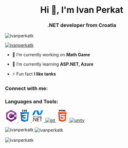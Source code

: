 <h1 align="center">Hi 👋, I'm Ivan Perkat</h1>
<h3 align="center">.NET developer from Croatia</h3>

<p align="left"> <img src="https://komarev.com/ghpvc/?username=ivanperkatk&label=Profile%20views&color=0e75b6&style=flat" alt="ivanperkatk" /> </p>

<p align="left"> <a href="https://github.com/ryo-ma/github-profile-trophy"><img src="https://github-profile-trophy.vercel.app/?username=ivanperkatk" alt="ivanperkatk" /></a> </p>

- 🔭 I’m currently working on **Math Game**

- 🌱 I’m currently learning **ASP.NET, Azure**

- ⚡ Fun fact **I like tanks**

<h3 align="left">Connect with me:</h3>
<p align="left">
</p>

<h3 align="left">Languages and Tools:</h3>
<p align="left"> <a href="https://www.w3schools.com/cs/" target="_blank" rel="noreferrer"> <img src="https://raw.githubusercontent.com/devicons/devicon/master/icons/csharp/csharp-original.svg" alt="csharp" width="40" height="40"/> </a> <a href="https://www.w3schools.com/css/" target="_blank" rel="noreferrer"> <img src="https://raw.githubusercontent.com/devicons/devicon/master/icons/css3/css3-original-wordmark.svg" alt="css3" width="40" height="40"/> </a> <a href="https://dotnet.microsoft.com/" target="_blank" rel="noreferrer"> <img src="https://raw.githubusercontent.com/devicons/devicon/master/icons/dot-net/dot-net-original-wordmark.svg" alt="dotnet" width="40" height="40"/> </a> <a href="https://git-scm.com/" target="_blank" rel="noreferrer"> <img src="https://www.vectorlogo.zone/logos/git-scm/git-scm-icon.svg" alt="git" width="40" height="40"/> </a> <a href="https://www.w3.org/html/" target="_blank" rel="noreferrer"> <img src="https://raw.githubusercontent.com/devicons/devicon/master/icons/html5/html5-original-wordmark.svg" alt="html5" width="40" height="40"/> </a> <a href="https://unity.com/" target="_blank" rel="noreferrer"> <img src="https://www.vectorlogo.zone/logos/unity3d/unity3d-icon.svg" alt="unity" width="40" height="40"/> </a> </p>

<p><img align="left" src="https://github-readme-stats.vercel.app/api/top-langs?username=ivanperkatk&show_icons=true&locale=en&layout=compact" alt="ivanperkatk" /></p>

<p>&nbsp;<img align="center" src="https://github-readme-stats.vercel.app/api?username=ivanperkatk&show_icons=true&locale=en" alt="ivanperkatk" /></p>

<p><img align="center" src="https://github-readme-streak-stats.herokuapp.com/?user=ivanperkatk&" alt="ivanperkatk" /></p>

